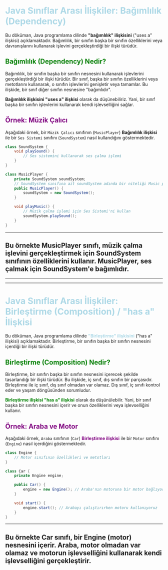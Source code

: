 # <span style="color:lightblue">Java Sınıflar Arası İlişkiler: Bağımlılık (Dependency)</span>

Bu döküman, Java programlama dilinde **"bağımlılık" ilişkisini** ("uses a" ilişkisi) açıklamaktadır. Bağımlılık, bir sınıfın başka bir sınıfın özelliklerini veya davranışlarını kullanarak işlevini gerçekleştirdiği bir ilişki türüdür.

## <span style="color:green">Bağımlılık (Dependency) Nedir?</span>

Bağımlılık, bir sınıfın başka bir sınıfın nesnesini kullanarak işlevlerini gerçekleştirdiği bir ilişki türüdür. Bir sınıf, başka bir sınıfın özelliklerini veya metotlarını kullanarak, o sınıfın işlevlerini genişletir veya tamamlar. Bu ilişkide, bir sınıf diğer sınıfın nesnesine "bağımlıdır".

**Bağımlılık ilişkisini "uses a" ilişkisi** olarak da düşünebiliriz. Yani, bir sınıf başka bir sınıfın işlevlerini kullanarak kendi işlevselliğini sağlar.

## <span style="color:purple">Örnek: Müzik Çalıcı</span>

Aşağıdaki örnek, bir `Müzik Çalıcı` sınıfının (`MusicPlayer`) **Bağımlılık ilişkisi** ile bir `Ses Sistemi` sınıfını (`SoundSystem`) nasıl kullandığını göstermektedir.

```java
class SoundSystem {
    void playSound() {
        // Ses sistemini kullanarak ses çalma işlemi
    }
}

class MusicPlayer {
    private SoundSystem soundSystem;
    // SoundSystem sınıfına ait soundSystem adında bir niteliği Music player Sınıfında kullandık, bağladık.
    public MusicPlayer() {
        soundSystem = new SoundSystem();
    }

    void playMusic() {
        // Müzik çalma işlemi için Ses Sistemi'ni kullan
        soundSystem.playSound();
    }
}
```
---
Bu örnekte MusicPlayer sınıfı, müzik çalma işlevini gerçekleştirmek için SoundSystem sınıfının özelliklerini kullanır. MusicPlayer, ses çalmak için SoundSystem'e bağımlıdır.
---
***
***
# <span style="color:lightblue">Java Sınıflar Arası İlişkiler: Birleştirme (Composition) / "has a" İlişkisi</span>

Bu döküman, Java programlama dilinde **<span style="color:lightblue">"Birleştirme" ilişkisini</span>** ("has a" ilişkisi) açıklamaktadır. Birleştirme, bir sınıfın başka bir sınıfın nesnesini içerdiği bir ilişki türüdür.

## <span style="color:green">Birleştirme (Composition) Nedir?</span>

Birleştirme, bir sınıfın başka bir sınıfın nesnesini içerecek şekilde tasarlandığı bir ilişki türüdür. Bu ilişkide, iç sınıf, dış sınıfın bir parçasıdır. Birleştirme ile iç sınıf, dış sınıf olmadan var olamaz. Dış sınıf, iç sınıfı kontrol eder ve yaşam döngüsünden sorumludur.

**<span style="color:green">Birleştirme ilişkisi "has a" ilişkisi</span>** olarak da düşünülebilir. Yani, bir sınıf başka bir sınıfın nesnesini içerir ve onun özelliklerini veya işlevselliğini kullanır.

## <span style="color:purple">Örnek: Araba ve Motor</span>

Aşağıdaki örnek, `Araba` sınıfının (`Car`) **<span style="color:purple">Birleştirme ilişkisi</span>** ile bir `Motor` sınıfını (`Engine`) nasıl içerdiğini göstermektedir.

```java
class Engine {
    // Motor sınıfının özellikleri ve metotları
}

class Car {
    private Engine engine;

    public Car() {
        engine = new Engine(); // Araba'nın motoruna bir motor bağlıyoruz
    }

    void start() {
        engine.start(); // Arabayı çalıştırırken motoru kullanıyoruz
    }
}
```
---
Bu örnekte Car sınıfı, bir Engine (motor) nesnesini içerir. Araba, motor olmadan var olamaz ve motorun işlevselliğini kullanarak kendi işlevselliğini gerçekleştirir.
---
